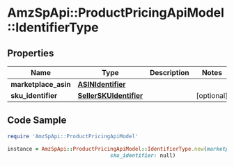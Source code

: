 # AmzSpApi::ProductPricingApiModel::IdentifierType

## Properties

Name | Type | Description | Notes
------------ | ------------- | ------------- | -------------
**marketplace_asin** | [**ASINIdentifier**](ASINIdentifier.md) |  | 
**sku_identifier** | [**SellerSKUIdentifier**](SellerSKUIdentifier.md) |  | [optional] 

## Code Sample

```ruby
require 'AmzSpApi::ProductPricingApiModel'

instance = AmzSpApi::ProductPricingApiModel::IdentifierType.new(marketplace_asin: null,
                                 sku_identifier: null)
```


